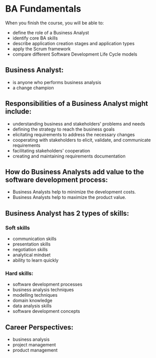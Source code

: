 # BA Fundamentals

When you finish the course, you will be able to:
- define the role of a Business Analyst
- identify core BA skills
- describe application creation stages and application types
- apply the Scrum framework
- compare different Software Development Life Cycle models

## Business Analyst:
- is anyone who performs business analysis
- a change champion

## Responsibilities of a Business Analyst might include:
- understanding business and stakeholders' problems and needs
- defining the strategy to reach the business goals
- elicitating requirements to address the necessary changes
- cooperating with stakeholders to elicit, validate, and communicate requirements
- facilitating stakeholders' cooperation
- creating and maintaining requirements documentation

## How do Business Analysts add value to the software development process:
- Business Analysts help to minimize the development costs.
- Business Analysts help to maximize the product value.

## Business Analyst has 2 types of skills:
### Soft skills
- communication skills
- presentation skills
- negotiation skills
- analytical mindset
- ability to learn quickly

### Hard skills:
- software development processes
- business analysis techniques
- modelling techniques
- domain knowledge
- data analysis skills
- software development concepts

## Career Perspectives:
- business analysis
- project management
- product management


